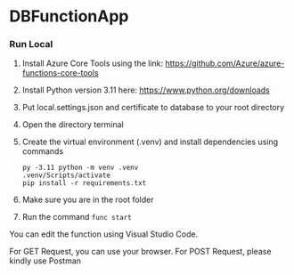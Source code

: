 # DBFunctionApp

### Run Local
1. Install Azure Core Tools using the link: https://github.com/Azure/azure-functions-core-tools
2. Install Python version 3.11 here: https://www.python.org/downloads

3. Put local.settings.json and certificate to database to your root directory
4. Open the directory terminal
5. Create the virtual environment (.venv) and install dependencies using commands
   ```
   py -3.11 python -m venv .venv
   .venv/Scripts/activate
   pip install -r requirements.txt
   ```
7. Make sure you are in the root folder
8. Run the command `func start`

You can edit the function using Visual Studio Code.

For GET Request, you can use your browser.
For POST Request, please kindly use Postman
